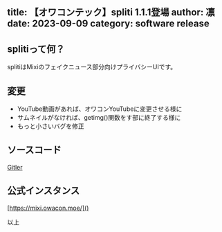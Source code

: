 title: 【オワコンテック】spliti 1.1.1登場
author: 凛
date: 2023-09-09
category: software release
----
## splitiって何？
splitiはMixiのフェイクニュース部分向けプライバシーUIです。

## 変更
* YouTube動画があれば、オワコンYouTubeに変更させる様に
* サムネイルがなければ、getimg()関数をす部に終了する様に
* もっと小さいバグを修正

## ソースコード
[Gitler](https://gitler.moe/suwako/spliti)

## 公式インスタンス
[https://mixi.owacon.moe/]()

以上
